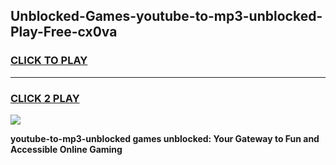 
## Unblocked-Games-youtube-to-mp3-unblocked-Play-Free-cx0va
<h3>
<a href="https://premium76.site?title=youtube-to-mp3-unblocked&ref=23A">CLICK TO PLAY</a></h3>
<hr>

<h3>
<a href="https://premium76.site?title=youtube-to-mp3-unblocked&ref=23A">CLICK 2 PLAY</a>
  
</h3>

<a href="https://premium76.site?title=youtube-to-mp3-unblocked&ref=23A"><img src="https://clearcache.store/games.png"></a>


**youtube-to-mp3-unblocked games unblocked: Your Gateway to Fun and Accessible Online Gaming**

